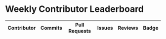 # Weekly Contributor Leaderboard

| Contributor | Commits | Pull Requests | Issues | Reviews | Badge |
|-------------|---------|----------------|--------|---------|-------|
